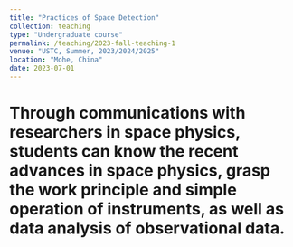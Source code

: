 ```yaml
---
title: "Practices of Space Detection"
collection: teaching
type: "Undergraduate course"
permalink: /teaching/2023-fall-teaching-1
venue: "USTC, Summer, 2023/2024/2025"
location: "Mohe, China"
date: 2023-07-01
---
```


[//]: # (This is a description of a teaching experience. You can use markdown like any other post.)

Through communications with researchers in space physics, students can know the recent advances in space physics, grasp the work principle and simple operation of instruments, as well as data analysis of observational data.
======
